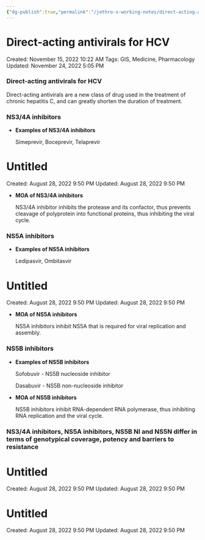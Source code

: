 ```yaml
---
{"dg-publish":true,"permalink":"/jethro-s-working-notes/direct-acting-antivirals-for-hcv/","dgPassFrontmatter":true}
---
```



# Direct-acting antivirals for HCV

Created: November 15, 2022 10:22 AM
Tags: GIS, Medicine, Pharmacology
Updated: November 24, 2022 5:05 PM

### Direct-acting antivirals for HCV

Direct-acting antivirals are a new class of drug used in the treatment of chronic hepatitis C, and can greatly shorten the duration of treatment.

### **********************************NS3/4A inhibitors**********************************

- **********************************************************Examples of NS3/4A inhibitors**********************************************************
    
    Simeprevir, Boceprevir, Telaprevir
    
    
<div class="transclusion internal-embed is-loaded"><div class="markdown-embed">





# Untitled

Created: August 28, 2022 9:50 PM
Updated: August 28, 2022 9:50 PM

</div></div>

    
- ************************************************MOA of NS3/4A inhibitors************************************************
    
    NS3/4A inhibitor inhibits the protease and its confactor, thus prevents cleavage of polyprotein into functional proteins, thus inhibiting the viral cycle.
    

### NS5A inhibitors

- ******************************************************Examples of NS5A inhibitors******************************************************
    
    Ledipasvir, Ombitasvir
    
    
<div class="transclusion internal-embed is-loaded"><div class="markdown-embed">





# Untitled

Created: August 28, 2022 9:50 PM
Updated: August 28, 2022 9:50 PM

</div></div>

    
- ********************************************MOA of NS5A inhibitors********************************************
    
    NS5A inhibitors inhibit NS5A that is required for viral replication and assembly.
    

### NS5B inhibitors

- ******************************************************Examples of NS5B inhibitors******************************************************
    
    Sofobuvir - NS5B nucleoside inhibitor
    
    Dasabuvir - NS5B non-nucleoside inhibitor
    
- ********************************************MOA of NS5B inhibitors********************************************
    
    NS5B inhibitors inhibit RNA-dependent RNA polymerase, thus inhibiting RNA replication and the viral cycle.
    

### NS3/4A inhibitors, NS5A inhibitors, NS5B NI and NS5N differ in terms of genotypical coverage, potency and barriers to resistance


<div class="transclusion internal-embed is-loaded"><div class="markdown-embed">





# Untitled

Created: August 28, 2022 9:50 PM
Updated: August 28, 2022 9:50 PM

</div></div>



<div class="transclusion internal-embed is-loaded"><div class="markdown-embed">





# Untitled

Created: August 28, 2022 9:50 PM
Updated: August 28, 2022 9:50 PM

</div></div>
